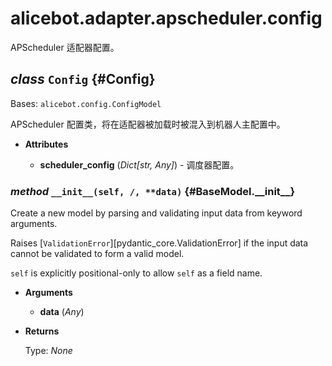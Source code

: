# alicebot.adapter.apscheduler.config

APScheduler 适配器配置。

## _class_ `Config` {#Config}

Bases: `alicebot.config.ConfigModel`

APScheduler 配置类，将在适配器被加载时被混入到机器人主配置中。

- **Attributes**

  - **scheduler\_config** (_Dict\[str, Any\]_) - 调度器配置。

### _method_ `__init__(self, /, **data)` {#BaseModel.\_\_init\_\_}

Create a new model by parsing and validating input data from keyword arguments.

Raises [`ValidationError`][pydantic_core.ValidationError] if the input data cannot be
validated to form a valid model.

`self` is explicitly positional-only to allow `self` as a field name.

- **Arguments**

  - **data** (_Any_)

- **Returns**

  Type: _None_
